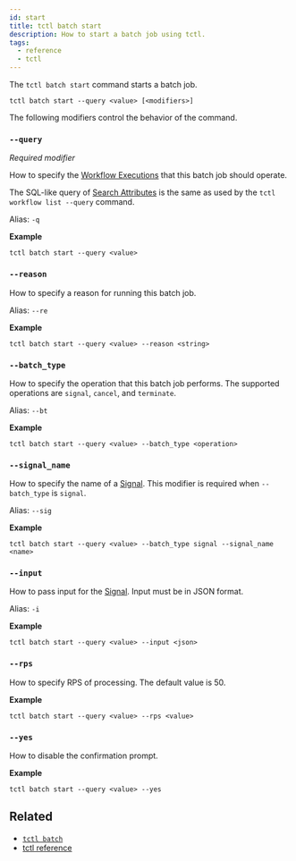 ```yaml
---
id: start
title: tctl batch start
description: How to start a batch job using tctl.
tags:
  - reference
  - tctl
---
```


The `tctl batch start` command starts a batch job.

`tctl batch start --query <value> [<modifiers>]`

The following modifiers control the behavior of the command.

### `--query`

_Required modifier_

How to specify the [Workflow Executions](/docs/content/what-is-a-workflow-execution) that this batch job should operate.

The SQL-like query of [Search Attributes](/docs/content/what-is-a-search-attribute) is the same as used by the `tctl workflow list --query` command.

Alias: `-q`

**Example**

```
tctl batch start --query <value>
```

### `--reason`

How to specify a reason for running this batch job.

Alias: `--re`

**Example**

```
tctl batch start --query <value> --reason <string>
```

### `--batch_type`

How to specify the operation that this batch job performs. The supported operations are `signal`, `cancel`, and `terminate`.

Alias: `--bt`

**Example**

```
tctl batch start --query <value> --batch_type <operation>
```

### `--signal_name`

How to specify the name of a [Signal](/docs/content/what-is-a-signal). This modifier is required when `--batch_type` is `signal`.

Alias: `--sig`

**Example**

```
tctl batch start --query <value> --batch_type signal --signal_name <name>
```

### `--input`

How to pass input for the [Signal](/docs/content/what-is-a-signal). Input must be in JSON format.

Alias: `-i`

**Example**

```
tctl batch start --query <value> --input <json>
```

### `--rps`

How to specify RPS of processing. The default value is 50.

**Example**

```
tctl batch start --query <value> --rps <value>
```

### `--yes`

How to disable the confirmation prompt.

**Example**

```
tctl batch start --query <value> --yes
```

## Related

- [`tctl batch`](../batch)
- [tctl reference](/docs/reference/tctl)

